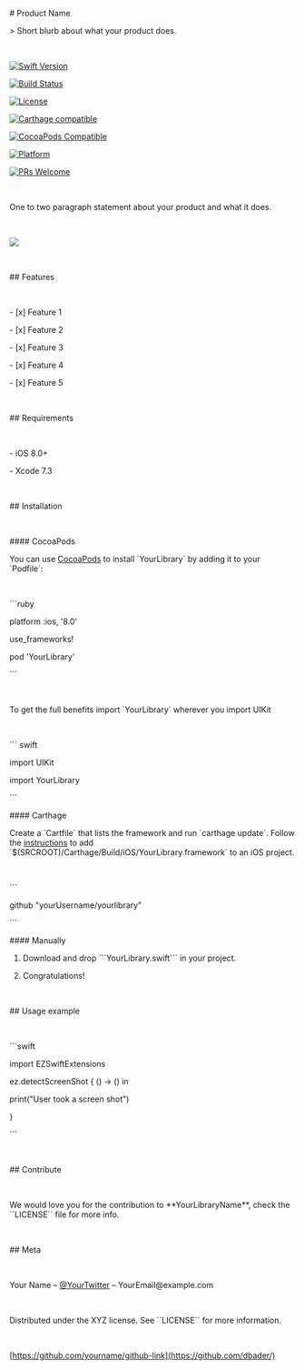\# Product Name

\> Short blurb about what your product does.

 

[![Swift Version][swift-image]][swift-url]

[![Build Status][travis-image]][travis-url]

[![License][license-image]][license-url]

[![Carthage
compatible](https://img.shields.io/badge/Carthage-compatible-4BC51D.svg?style=flat)](https://github.com/Carthage/Carthage)

[![CocoaPods
Compatible](https://img.shields.io/cocoapods/v/EZSwiftExtensions.svg)](https://img.shields.io/cocoapods/v/LFAlertController.svg)

[![Platform](https://img.shields.io/cocoapods/p/LFAlertController.svg?style=flat)](http://cocoapods.org/pods/LFAlertController)

[![PRs
Welcome](https://img.shields.io/badge/PRs-welcome-brightgreen.svg?style=flat-square)](http://makeapullrequest.com)

 

One to two paragraph statement about your product and what it does.

 

![](header.png)

 

\#\# Features

 

\- [x] Feature 1

\- [x] Feature 2

\- [x] Feature 3

\- [x] Feature 4

\- [x] Feature 5

 

\#\# Requirements

 

\- iOS 8.0+

\- Xcode 7.3

 

\#\# Installation

 

\#\#\#\# CocoaPods

You can use [CocoaPods](http://cocoapods.org/) to install \`YourLibrary\` by
adding it to your \`Podfile\`:

 

\`\`\`ruby

platform :ios, '8.0'

use_frameworks!

pod 'YourLibrary'

\`\`\`

 

To get the full benefits import \`YourLibrary\` wherever you import UIKit

 

\`\`\` swift

import UIKit

import YourLibrary

\`\`\`

\#\#\#\# Carthage

Create a \`Cartfile\` that lists the framework and run \`carthage update\`.
Follow the
[instructions](https://github.com/Carthage/Carthage\#if-youre-building-for-ios)
to add \`\$(SRCROOT)/Carthage/Build/iOS/YourLibrary.framework\` to an iOS
project.

 

\`\`\`

github "yourUsername/yourlibrary"

\`\`\`

\#\#\#\# Manually

1. Download and drop \`\`\`YourLibrary.swift\`\`\` in your project.

2. Congratulations!

 

\#\# Usage example

 

\`\`\`swift

import EZSwiftExtensions

ez.detectScreenShot { () -\> () in

print("User took a screen shot")

}

\`\`\`

 

\#\# Contribute

 

We would love you for the contribution to \*\*YourLibraryName\*\*, check the
\`\`LICENSE\`\` file for more info.

 

\#\# Meta

 

Your Name – [\@YourTwitter](https://twitter.com/dbader_org) –
YourEmail\@example.com

 

Distributed under the XYZ license. See \`\`LICENSE\`\` for more information.

 

[https://github.com/yourname/github-link](https://github.com/dbader/)

 

[swift-image]:https://img.shields.io/badge/swift-3.0-orange.svg

[swift-url]: https://swift.org/

[license-image]: https://img.shields.io/badge/License-MIT-blue.svg

[license-url]: LICENSE

[travis-image]:
https://img.shields.io/travis/dbader/node-datadog-metrics/master.svg?style=flat-square

[travis-url]: https://travis-ci.org/dbader/node-datadog-metrics

[codebeat-image]:
https://codebeat.co/badges/c19b47ea-2f9d-45df-8458-b2d952fe9dad

[codebeat-url]: https://codebeat.co/projects/github-com-vsouza-awesomeios-com
